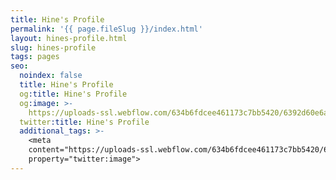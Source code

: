 ```yaml
---
title: Hine's Profile
permalink: '{{ page.fileSlug }}/index.html'
layout: hines-profile.html
slug: hines-profile
tags: pages
seo:
  noindex: false
  title: Hine's Profile
  og:title: Hine's Profile
  og:image: >-
    https://uploads-ssl.webflow.com/634b6fdcee461173c7bb5420/6392d60e6a0f547f9e137bd3_Add%20a%20heading%20(1).jpg
  twitter:title: Hine's Profile
  additional_tags: >-
    <meta
    content="https://uploads-ssl.webflow.com/634b6fdcee461173c7bb5420/6392d60e6a0f547f9e137bd3_Add%20a%20heading%20(1).jpg"
    property="twitter:image">
---
```



